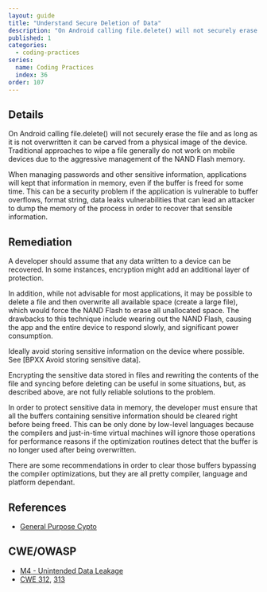 ```yaml
---
layout: guide
title: "Understand Secure Deletion of Data"
description: "On Android calling file.delete() will not securely erase the file and as long as it is not overwritten it can be carved from a physical image of the device."
published: 1
categories:
  - coding-practices
series:
  name: Coding Practices
  index: 36
order: 107
--- 
```


## Details 

On Android calling file.delete() will not securely erase the file and as long as it is not overwritten it can be carved from a physical image of the device. Traditional approaches to wipe a file generally do not work on mobile devices due to the aggressive management of the NAND Flash memory.

When managing passwords and other sensitive information, applications will kept that information in memory, even if the buffer is freed for some time. This can be a security problem if the application is vulnerable to buffer overflows, format string, data leaks vulnerabilities that can lead an attacker to dump the memory of the process in order to recover that sensible information.

## Remediation

A developer should assume that any data written to a device can be recovered. In some instances, encryption might add an additional layer of protection.

In addition, while not advisable for most applications, it may be possible to delete a file and then overwrite all available space (create a large file), which would force the NAND Flash to erase all unallocated space. The drawbacks to this technique include wearing out the NAND Flash, causing the app and the entire device to respond slowly, and significant power consumption.

Ideally avoid storing sensitive information on the device where possible. See [BPXX Avoid storing sensitive data].

Encrypting the sensitive data stored in files and rewriting the contents of the file and syncing before deleting can be useful in some situations, but, as described above, are not fully reliable solutions to the problem.

In order to protect sensitive data in memory, the developer must ensure that all the buffers containing sensitive information should be cleared right before being freed. This can be only done by low-level languages because the compilers and just-in-time virtual machines will ignore those operations for performance reasons if the optimization routines detect that the buffer is no longer used after being overwritten.

There are some recommendations in order to clear those buffers bypassing the compiler optimizations, but they are all pretty compiler, language and platform dependant.


## References 

 * [General Purpose Cypto](https://developer.apple.com/library/mac/documentation/security/conceptual/cryptoservices/GeneralPurposeCrypto/GeneralPurposeCrypto.html)
 
## CWE/OWASP

 * [M4 - Unintended Data Leakage](https://www.owasp.org/index.php/Mobile_Top_10_2014-M4)
 * [CWE 312](http://cwe.mitre.org/data/definitions/312.html), [313](http://cwe.mitre.org/data/definitions/313.html)
